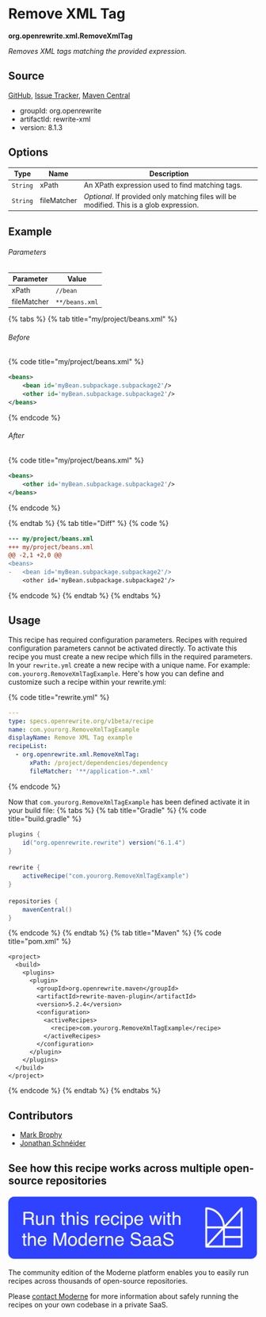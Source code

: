 # Remove XML Tag

**org.openrewrite.xml.RemoveXmlTag**

_Removes XML tags matching the provided expression._

## Source

[GitHub](https://github.com/openrewrite/rewrite/blob/main/rewrite-xml/src/main/java/org/openrewrite/xml/RemoveXmlTag.java), [Issue Tracker](https://github.com/openrewrite/rewrite/issues), [Maven Central](https://central.sonatype.com/artifact/org.openrewrite/rewrite-xml/8.1.3/jar)

* groupId: org.openrewrite
* artifactId: rewrite-xml
* version: 8.1.3

## Options

| Type | Name | Description |
| -- | -- | -- |
| `String` | xPath | An XPath expression used to find matching tags. |
| `String` | fileMatcher | *Optional*. If provided only matching files will be modified. This is a glob expression. |

## Example

###### Parameters
| Parameter | Value |
| -- | -- |
|xPath|`//bean`|
|fileMatcher|`**/beans.xml`|


{% tabs %}
{% tab title="my/project/beans.xml" %}

###### Before
{% code title="my/project/beans.xml" %}
```xml
<beans>
    <bean id='myBean.subpackage.subpackage2'/>
    <other id='myBean.subpackage.subpackage2'/>
</beans>
```
{% endcode %}

###### After
{% code title="my/project/beans.xml" %}
```xml
<beans>
    <other id='myBean.subpackage.subpackage2'/>
</beans>
```
{% endcode %}

{% endtab %}
{% tab title="Diff" %}
{% code %}
```diff
--- my/project/beans.xml
+++ my/project/beans.xml
@@ -2,1 +2,0 @@
<beans>
-   <bean id='myBean.subpackage.subpackage2'/>
    <other id='myBean.subpackage.subpackage2'/>
```
{% endcode %}
{% endtab %}
{% endtabs %}


## Usage

This recipe has required configuration parameters. Recipes with required configuration parameters cannot be activated directly. To activate this recipe you must create a new recipe which fills in the required parameters. In your `rewrite.yml` create a new recipe with a unique name. For example: `com.yourorg.RemoveXmlTagExample`.
Here's how you can define and customize such a recipe within your rewrite.yml:

{% code title="rewrite.yml" %}
```yaml
---
type: specs.openrewrite.org/v1beta/recipe
name: com.yourorg.RemoveXmlTagExample
displayName: Remove XML Tag example
recipeList:
  - org.openrewrite.xml.RemoveXmlTag:
      xPath: /project/dependencies/dependency
      fileMatcher: '**/application-*.xml'
```
{% endcode %}

Now that `com.yourorg.RemoveXmlTagExample` has been defined activate it in your build file:
{% tabs %}
{% tab title="Gradle" %}
{% code title="build.gradle" %}
```groovy
plugins {
    id("org.openrewrite.rewrite") version("6.1.4")
}

rewrite {
    activeRecipe("com.yourorg.RemoveXmlTagExample")
}

repositories {
    mavenCentral()
}
```
{% endcode %}
{% endtab %}
{% tab title="Maven" %}
{% code title="pom.xml" %}
```markup
<project>
  <build>
    <plugins>
      <plugin>
        <groupId>org.openrewrite.maven</groupId>
        <artifactId>rewrite-maven-plugin</artifactId>
        <version>5.2.4</version>
        <configuration>
          <activeRecipes>
            <recipe>com.yourorg.RemoveXmlTagExample</recipe>
          </activeRecipes>
        </configuration>
      </plugin>
    </plugins>
  </build>
</project>
```
{% endcode %}
{% endtab %}
{% endtabs %}

## Contributors
* [Mark Brophy](36955467+m-brophy@users.noreply.github.com)
* [Jonathan Schnéider](jkschneider@gmail.com)


## See how this recipe works across multiple open-source repositories

[![Moderne Link Image](/.gitbook/assets/ModerneRecipeButton.png)](https://app.moderne.io/recipes/org.openrewrite.xml.RemoveXmlTag)

The community edition of the Moderne platform enables you to easily run recipes across thousands of open-source repositories.

Please [contact Moderne](https://moderne.io/product) for more information about safely running the recipes on your own codebase in a private SaaS.
